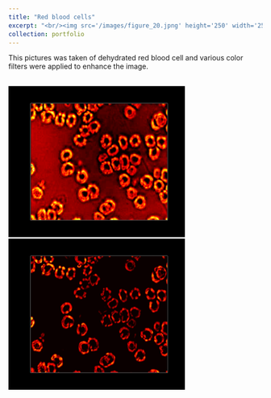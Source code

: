 ```yaml
---
title: "Red blood cells"
excerpt: "<br/><img src='/images/figure_20.jpng' height='250' width='250'>"
collection: portfolio
---
```


This pictures was taken of dehydrated red blood cell and various color filters were applied to enhance the image.

<br/><img src='/images/figure_19.png' height='300' width='350'> <img src='/images/figure_20.png' height='300' width='350'>
